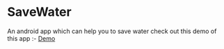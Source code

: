 # SaveWater
An android app which can help you to save water
check out this demo of this app :- [Demo](https://drive.google.com/open?id=1PnClSZwZrNsROSCj2TOGK5-5CQj_e0UY)
